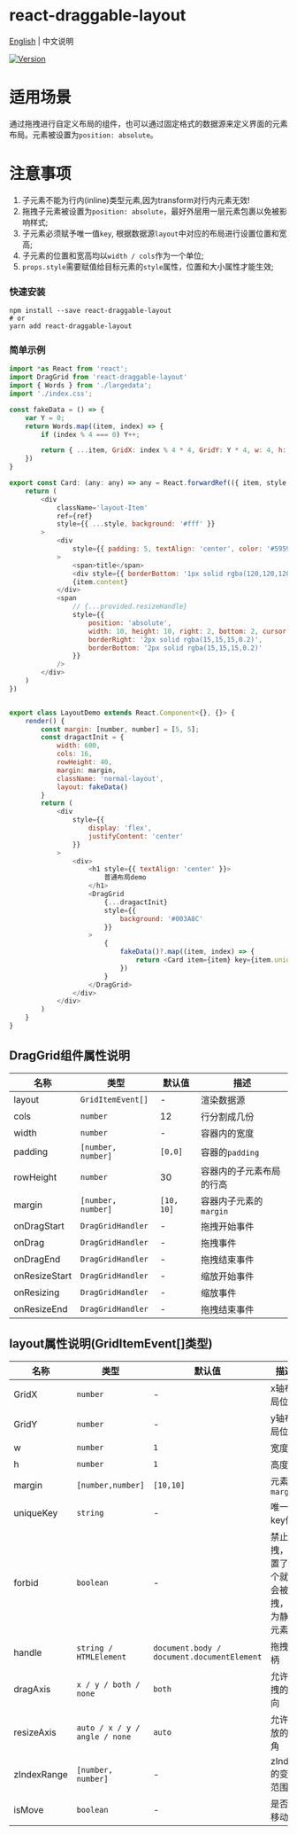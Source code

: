 # react-draggable-layout

[English](./README.md) | 中文说明

[![Version](https://img.shields.io/badge/version-0.0.2-green)](https://www.npmjs.com/package/react-draggable-layout)

# 适用场景

通过拖拽进行自定义布局的组件，也可以通过固定格式的数据源来定义界面的元素布局。元素被设置为`position: absolute`。

# 注意事项

1. 子元素不能为行内(inline)类型元素,因为transform对行内元素无效!
2. 拖拽子元素被设置为`position: absolute`，最好外层用一层元素包裹以免被影响样式;
3. 子元素必须赋予唯一值`key`, 根据数据源`layout`中对应的布局进行设置位置和宽高;
4. 子元素的位置和宽高均以`width / cols`作为一个单位;
5. `props.style`需要赋值给目标元素的`style`属性，位置和大小属性才能生效;

### 快速安装
```
npm install --save react-draggable-layout
# or
yarn add react-draggable-layout
```

### 简单示例
```javascript
import *as React from 'react';
import DragGrid from 'react-draggable-layout'
import { Words } from './largedata';
import './index.css';

const fakeData = () => {
    var Y = 0;
    return Words.map((item, index) => {
        if (index % 4 === 0) Y++;

        return { ...item, GridX: index % 4 * 4, GridY: Y * 4, w: 4, h: 3, uniqueKey: index + '' }
    })
}

export const Card: (any: any) => any = React.forwardRef(({ item, style }, ref) => {
    return (
        <div
            className='layout-Item'
            ref={ref}
            style={{ ...style, background: '#fff' }}
        >
            <div
                style={{ padding: 5, textAlign: 'center', color: '#595959' }}
            >
                <span>title</span>
                <div style={{ borderBottom: '1px solid rgba(120,120,120,0.1)' }} />
                {item.content}
            </div>
            <span
                // {...provided.resizeHandle}
                style={{
                    position: 'absolute',
                    width: 10, height: 10, right: 2, bottom: 2, cursor: 'se-resize',
                    borderRight: '2px solid rgba(15,15,15,0.2)',
                    borderBottom: '2px solid rgba(15,15,15,0.2)'
                }}
            />
        </div>
    )
})


export class LayoutDemo extends React.Component<{}, {}> {
    render() {
        const margin: [number, number] = [5, 5];
        const dragactInit = {
            width: 600,
            cols: 16,
            rowHeight: 40,
            margin: margin,
            className: 'normal-layout',
            layout: fakeData()
        }
        return (
            <div
                style={{
                    display: 'flex',
                    justifyContent: 'center'
                }}
            >
                <div>
                    <h1 style={{ textAlign: 'center' }}>
                        普通布局demo
                    </h1>
                    <DragGrid
                        {...dragactInit}
                        style={{
                            background: '#003A8C'
                        }}
                    >
                        {
                            fakeData()?.map((item, index) => {
                                return <Card item={item} key={item.uniqueKey} />
                            })
                        }
                    </DragGrid>
                </div>
            </div>
        )
    }
}
```

## DragGrid组件属性说明

| 名称                          | 类型                  | 默认值                                                         | 描述                                                                                                      |
| ----------------------------- | --------------------- | -------------------------------------------------------------- | --------------------------------------------------------------------------------------------------------- |
| layout                      | `GridItemEvent[]`            | -                                                  | 渲染数据源                                                                                  |
| cols                      | `number`            | 12                                                  | 行分割成几份                                                                                  |
| width                      | `number`            | -                                                  | 容器内的宽度                                                                                  |
| padding                      | `[number, number]`            | `[0,0]`                                                  | 容器的`padding`                                                                                  |
| rowHeight                      | `number`            | 30                                                  | 容器内的子元素布局的行高                                                                                  |
| margin                      | `[number, number]`           |`[10, 10]`                                                 | 容器内子元素的`margin`                                                                                  |
| onDragStart                      | `DragGridHandler`           |-                                                 | 拖拽开始事件                                                                                  |
| onDrag                      | `DragGridHandler`           |-                                                 | 拖拽事件                                                                                  |
| onDragEnd                      | `DragGridHandler`           |-                                                 | 拖拽结束事件                                                                                  |
| onResizeStart                      | `DragGridHandler`           |-                                                 | 缩放开始事件                                                                                  |
| onResizing                      | `DragGridHandler`           |-                                                 | 缩放事件                                                                                  |
| onResizeEnd                      | `DragGridHandler`           |-                                                 | 拖拽结束事件                                                                                  |
## layout属性说明(GridItemEvent[]类型)

| 名称                          | 类型                  | 默认值                                                         | 描述                                                                                                      |
| ----------------------------- | --------------------- | -------------------------------------------------------------- | --------------------------------------------------------------------------------------------------------- |
| GridX                      | `number`            | -                                                  | x轴布局位置                                                                                  |
| GridY                      | `number`            | -                                                  | y轴布局位置                                                                                  |
| w                      | `number`            | `1`                                                  | 宽度                                                                                  |
| h                      | `number`            | `1`                                                  | 高度                                                                                  |
| margin                      | `[number,number]`            | `[10,10]`                                                  | 元素的`margin`                                                                                  |
| uniqueKey                      | `string`           |-                                                 | 唯一key值                                                                                  |
| forbid                      | `boolean`           |-                                                 | 禁止拖拽，设置了这个就不会被拖拽，成为静态元素                                                                                  |
| handle                      | `string / HTMLElement`           |`document.body / document.documentElement`                                                 | 拖拽句柄                                                                                  |
| dragAxis                      | `x / y / both / none`           |`both`                                                 | 允许拖拽的方向                                                                                  |
| resizeAxis                      | `auto / x / y / angle / none`           |`auto`                                                 | 允许缩放的边角                                                                                  |
| zIndexRange                      | `[number, number]`           |-                                                 | zIndex的变化范围                                                                                  |
| isMove                      | `boolean`           |-                                                 | 是否在移动中                                                                                  |






